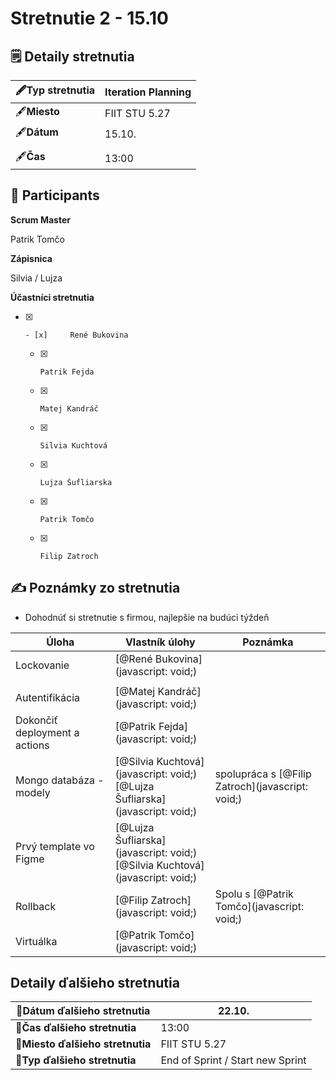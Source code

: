 # Stretnutie 2 - 15.10

## 🗒️ Detaily stretnutia

| **🖋️Typ stretnutia** | Iteration Planning |
| ---| --- |
| 🖋️**Miesto** | FIIT STU 5.27 |
| 🖋️**Dátum** | 15.10. |
|  |  |
| 🖋️**Čas** | 13:00 |



## 🙋 **Participants**

**Scrum Master**

Patrik Tomčo

**Zápisnica**

Silvia / Lujza

**Účastníci stretnutia**

- [x]     - [x]     René Bukovina
    - [x]     Patrik Fejda
    - [x]     Matej Kandráč
    - [x]     Silvia Kuchtová
    - [x]     Lujza Šufliarska
    - [x]     Patrik Tomčo
    - [x]     Filip Zatroch



## ✍️ Poznámky zo stretnutia

*   Dohodnúť si stretnutie s firmou, najlepšie na budúci týždeň



| **Úloha** | **Vlastník úlohy** | **Poznámka** |
| ---| ---| --- |
| Lockovanie | [@René Bukovina](javascript: void;) |  |
|  |  |
| Autentifikácia | [@Matej Kandráč](javascript: void;) |  |
| Dokončiť deployment a actions | [@Patrik Fejda](javascript: void;) |  |  |  |  |
| Mongo databáza - modely | [@Silvia Kuchtová](javascript: void;)<br>[@Lujza Šufliarska](javascript: void;) | spolupráca s [@Filip Zatroch](javascript: void;) |  |  |  |
| Prvý template vo Figme | [@Lujza Šufliarska](javascript: void;)<br>[@Silvia Kuchtová](javascript: void;) |  |
| Rollback | [@Filip Zatroch](javascript: void;) | Spolu s [@Patrik Tomčo](javascript: void;) |
| Virtuálka | [@Patrik Tomčo](javascript: void;) |  |

## Detaily ďalšieho stretnutia

| 📧**Dátum ďalšieho stretnutia** | 22.10. |
| ---| --- |
| **📧Čas ďalšieho stretnutia** | 13:00 |
| **📧Miesto ďalšieho stretnutia** | FIIT STU 5.27 |
| **📧Typ ďalšieho stretnutia** | End of Sprint / Start new Sprint |